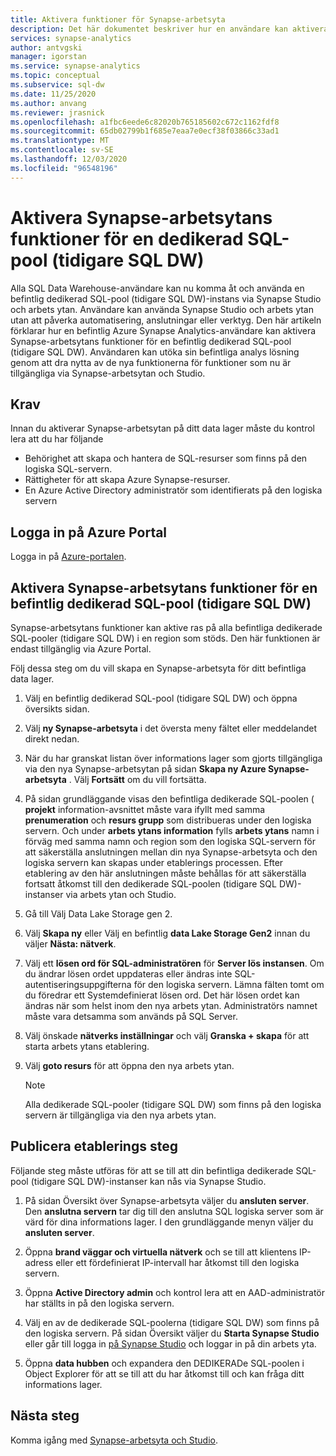 ```yaml
---
title: Aktivera funktioner för Synapse-arbetsyta
description: Det här dokumentet beskriver hur en användare kan aktivera Synapse-arbetsytans funktioner på en befintlig dedikerad SQL-pool (tidigare SQL DW).
services: synapse-analytics
author: antvgski
manager: igorstan
ms.service: synapse-analytics
ms.topic: conceptual
ms.subservice: sql-dw
ms.date: 11/25/2020
ms.author: anvang
ms.reviewer: jrasnick
ms.openlocfilehash: a1fbc6eede6c82020b765185602c672c1162fdf8
ms.sourcegitcommit: 65db02799b1f685e7eaa7e0ecf38f03866c33ad1
ms.translationtype: MT
ms.contentlocale: sv-SE
ms.lasthandoff: 12/03/2020
ms.locfileid: "96548196"
---
```

# <a name="enabling-synapse-workspace-features-for-a-dedicated-sql-pool-formerly-sql-dw"></a>Aktivera Synapse-arbetsytans funktioner för en dedikerad SQL-pool (tidigare SQL DW)

Alla SQL Data Warehouse-användare kan nu komma åt och använda en befintlig dedikerad SQL-pool (tidigare SQL DW)-instans via Synapse Studio och arbets ytan. Användare kan använda Synapse Studio och arbets ytan utan att påverka automatisering, anslutningar eller verktyg. Den här artikeln förklarar hur en befintlig Azure Synapse Analytics-användare kan aktivera Synapse-arbetsytans funktioner för en befintlig dedikerad SQL-pool (tidigare SQL DW). Användaren kan utöka sin befintliga analys lösning genom att dra nytta av de nya funktionerna för funktioner som nu är tillgängliga via Synapse-arbetsytan och Studio.   

## <a name="prerequisites"></a>Krav
Innan du aktiverar Synapse-arbetsytan på ditt data lager måste du kontrol lera att du har följande
- Behörighet att skapa och hantera de SQL-resurser som finns på den logiska SQL-servern.
- Rättigheter för att skapa Azure Synapse-resurser.
- En Azure Active Directory administratör som identifierats på den logiska servern

## <a name="sign-in-to-the-azure-portal"></a>Logga in på Azure Portal

Logga in på [Azure-portalen](https://portal.azure.com/).

## <a name="enabling-synapse-workspace-features-for-an-existing-dedicated-sql-pool-formerly-sql-dw"></a>Aktivera Synapse-arbetsytans funktioner för en befintlig dedikerad SQL-pool (tidigare SQL DW)

Synapse-arbetsytans funktioner kan aktive ras på alla befintliga dedikerade SQL-pooler (tidigare SQL DW) i en region som stöds. Den här funktionen är endast tillgänglig via Azure Portal.

Följ dessa steg om du vill skapa en Synapse-arbetsyta för ditt befintliga data lager.
1. Välj en befintlig dedikerad SQL-pool (tidigare SQL DW) och öppna översikts sidan.
2. Välj **ny Synapse-arbetsyta** i det översta meny fältet eller meddelandet direkt nedan.
3. När du har granskat listan över informations lager som gjorts tillgängliga via den nya Synapse-arbetsytan på sidan **Skapa ny Azure Synapse-arbetsyta** . Välj **Fortsätt** om du vill fortsätta.
4. På sidan grundläggande visas den befintliga dedikerade SQL-poolen ( **projekt** information-avsnittet måste vara ifyllt med samma **prenumeration** och **resurs grupp** som distribueras under den logiska servern. Och under **arbets ytans information** fylls **arbets ytans** namn i förväg med samma namn och region som den logiska SQL-servern för att säkerställa anslutningen mellan din nya Synapse-arbetsyta och den logiska servern kan skapas under etablerings processen. Efter etablering av den här anslutningen måste behållas för att säkerställa fortsatt åtkomst till den dedikerade SQL-poolen (tidigare SQL DW)-instanser via arbets ytan och Studio.
5. Gå till Välj Data Lake Storage gen 2.
6. Välj **Skapa ny** eller Välj en befintlig **data Lake Storage Gen2** innan du väljer **Nästa: nätverk**.
7. Välj ett **lösen ord för SQL-administratören** för **Server lös instansen**. Om du ändrar lösen ordet uppdateras eller ändras inte SQL-autentiseringsuppgifterna för den logiska servern. Lämna fälten tomt om du föredrar ett Systemdefinierat lösen ord. Det här lösen ordet kan ändras när som helst inom den nya arbets ytan. Administratörs namnet måste vara detsamma som används på SQL Server.
8. Välj önskade **nätverks inställningar** och välj **Granska + skapa** för att starta arbets ytans etablering.
9. Välj **goto resurs** för att öppna den nya arbets ytan.

    > [!NOTE]
    > Alla dedikerade SQL-pooler (tidigare SQL DW) som finns på den logiska servern är tillgängliga via den nya arbets ytan.

## <a name="post-provisioning-steps"></a>Publicera etablerings steg
Följande steg måste utföras för att se till att din befintliga dedikerade SQL-pool (tidigare SQL DW)-instanser kan nås via Synapse Studio.
1. På sidan Översikt över Synapse-arbetsyta väljer du **ansluten server**. Den **anslutna servern** tar dig till den anslutna SQL logiska server som är värd för dina informations lager. I den grundläggande menyn väljer du **ansluten server**.
2. Öppna **brand väggar och virtuella nätverk** och se till att klientens IP-adress eller ett fördefinierat IP-intervall har åtkomst till den logiska servern.
3. Öppna **Active Directory admin** och kontrol lera att en AAD-administratör har ställts in på den logiska servern.
4. Välj en av de dedikerade SQL-poolerna (tidigare SQL DW) som finns på den logiska servern. På sidan Översikt väljer du **Starta Synapse Studio** eller går till logga in [på Synapse Studio](https://web.azuresynapse.net) och loggar in på din arbets yta.

5. Öppna **data hubben** och expandera den DEDIKERADe SQL-poolen i Object Explorer för att se till att du har åtkomst till och kan fråga ditt informations lager.

## <a name="next-steps"></a>Nästa steg
Komma igång med [Synapse-arbetsyta och Studio](../get-started.md).
